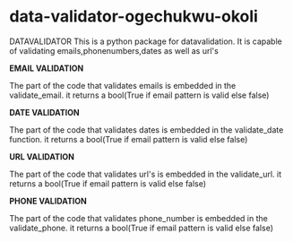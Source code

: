 ﻿# data-validator-ogechukwu-okoli
 DATAVALIDATOR
This is a python package for datavalidation. It is capable of validating emails,phonenumbers,dates as well as url's


**EMAIL VALIDATION**

The part of the code that validates emails is embedded in the validate_email.
it returns a bool(True if email pattern is valid else false)


**DATE VALIDATION**

The part of the code that validates dates is embedded in the validate_date function.
it returns a bool(True if email pattern is valid else false)


**URL VALIDATION**

The part of the code that validates url's is embedded in the validate_url.
it returns a bool(True if email pattern is valid else false)


**PHONE VALIDATION**

The part of the code that validates phone_number is embedded in the validate_phone.
it returns a bool(True if email pattern is valid else false)


